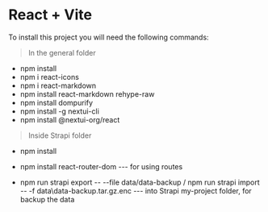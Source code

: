 # React + Vite

To install this project you will need the following commands:

> In the general folder

- npm install
- npm i react-icons
- npm i react-markdown
- npm install react-markdown rehype-raw
- npm install dompurify
- npm install -g nextui-cli
- npm install @nextui-org/react

> Inside Strapi folder

- npm install
- npm install react-router-dom --- for using routes

- npm run strapi export -- --file data/data-backup / npm run strapi import -- -f data\data-backup.tar.gz.enc --- into Strapi my-project folder, for backup the data
